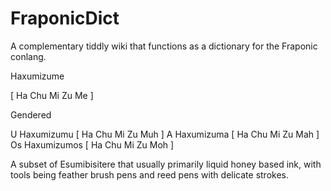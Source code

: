 # FraponicDict
A complementary tiddly wiki that functions as a dictionary for the Fraponic conlang.

Haxumizume 

[ Ha Chu Mi Zu Me ] 

Gendered 

U Haxumizumu [ Ha Chu Mi Zu Muh ]
A Haxumizuma [ Ha Chu Mi Zu Mah ]
Os Haxumizumos [ Ha Chu Mi Zu Moh ] 

A subset of Esumibisitere that usually primarily liquid honey based ink, with tools being feather brush pens and reed pens with delicate strokes.
